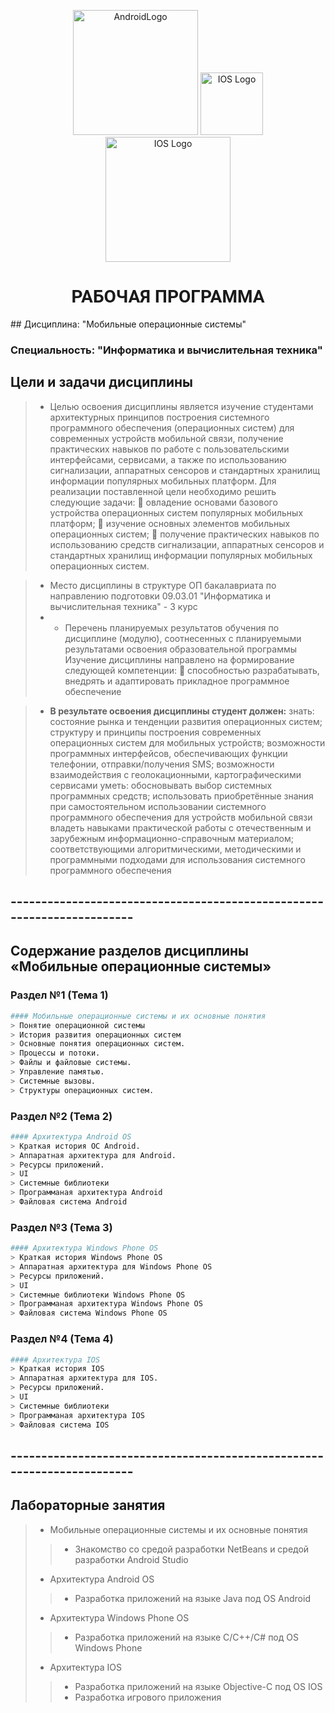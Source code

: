 <p align="center">
  <img src="https://static.wikia.nocookie.net/logopedia/images/7/7a/Android_2019.svg" width="200" alt="AndroidLogo"/>
    <img src="https://static.wikia.nocookie.net/logopedia/images/4/46/IOS_11.svg" width="100" alt="IOS Logo"/>
    <img src="https://static.wikia.nocookie.net/logopedia/images/1/1f/Windows_Phone_2012.svg" width="200" alt="IOS Logo"/>

</p>


<H1 style="font-family:Roboto;text-transform:uppercase;" align="center">Рабочая программа</H1>
## Дисциплина: "Мобильные операционные системы"

### Специальность: "Информатика и вычислительная техника"

## Цели и задачи дисциплины
> - Целью освоения дисциплины является изучение студентами архитектурных принципов построения системного программного обеспечения (операционных систем) для современных устройств мобильной связи, получение практических навыков по работе с
    пользовательскими интерфейсами, сервисами, а также по использованию сигнализации,
    аппаратных сенсоров и стандартных хранилищ информации популярных мобильных
    платформ. Для реализации поставленной цели необходимо решить следующие задачи:
     овладение основами базового устройства операционных систем популярных
    мобильных платформ;
     изучение основных элементов мобильных операционных систем;
     получение практических навыков по использованию средств сигнализации,
    аппаратных сенсоров и стандартных хранилищ информации популярных мобильных
    операционных систем.

> - Место дисциплины в структуре ОП бакалавриата по направлению подготовки 09.03.01 "Информатика и вычислительная техника" - 3 курс
> - - Перечень планируемых результатов обучения по дисциплине (модулю), соотнесенных с планируемыми результатами освоения образовательной программы
     Изучение дисциплины направлено на формирование следующей компетенции:
      способностью разрабатывать, внедрять и адаптировать прикладное программное
     обеспечение 

  > - **В результате освоения дисциплины студент должен:**
    знать: состояние рынка и тенденции развития операционных систем; структуру и
    принципы построения современных операционных систем для мобильных устройств;
    возможности программных интерфейсов, обеспечивающих функции телефонии, отправки/получения SMS; возможности взаимодействия с геолокационными, картографическими сервисами 
    уметь: обосновывать выбор системных программных средств; использовать приобретённые знания при самостоятельном использовании системного программного обеспечения для устройств мобильной связи 
    владеть навыками практической работы с отечественным и зарубежным информационно-справочным материалом; соответствующими алгоритмическими, методическими
    и программными подходами для использования системного программного обеспечения
    



## -----------------------------------------------------------------------



## Содержание разделов дисциплины «Мобильные операционные системы»

### Раздел №1 (Тема 1)
```bash
#### Мобильные операционные системы и их основные понятия
> Понятие операционной системы
> История развития операционных систем
> Основные понятия операционных систем. 
> Процессы и потоки.
> Файлы и файловые системы. 
> Управление памятью.
> Системные вызовы.
> Структуры операционных систем.
```
### Раздел №2 (Тема 2)
```bash
#### Архитектура Android OS
> Краткая история ОС Android. 
> Аппаратная архитектура для Android.
> Ресурсы приложений.
> UI
> Системные библиотеки
> Программаная архитектура Android
> Файловая система Android
```
### Раздел №3 (Тема 3)
```bash
#### Архитектура Windows Phone OS
> Краткая история Windows Phone OS
> Аппаратная архитектура для Windows Phone OS 
> Ресурсы приложений.
> UI 
> Системные библиотеки Windows Phone OS
> Программаная архитектура Windows Phone OS
> Файловая система Windows Phone OS
```
### Раздел №4 (Тема 4)
```bash
#### Архитектура IOS
> Краткая история IOS 
> Аппаратная архитектура для IOS.
> Ресурсы приложений.
> UI
> Системные библиотеки
> Программаная архитектура IOS
> Файловая система IOS
```

## -----------------------------------------------------------------------
## Лабораторные занятия
> - Мобильные операционные системы и их основные понятия
> > - Знакомство со средой разработки NetBeans и средой разработки Android Studio
> - Архитектура Android OS
> > - Разработка приложений на языке Java под OS Android
> - Архитектура Windows Phone OS
> > - Разработка приложений на языке C/C++/C# под OS Windows Phone
> - Архитектура IOS
> > - Разработка приложений на языке Objective-C под OS IOS
> > - Разработка игрового приложения